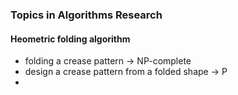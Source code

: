 ### Topics in Algorithms Research

#### Heometric folding algorithm

- folding a crease pattern -> NP-complete
- design a crease pattern from a folded shape -> P
- 

